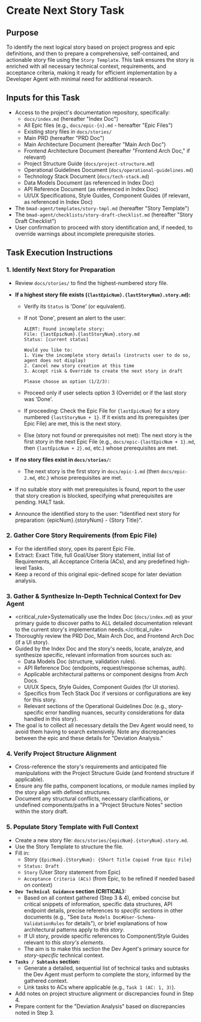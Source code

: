 # Create Next Story Task

## Purpose

To identify the next logical story based on project progress and epic definitions, and then to prepare a comprehensive, self-contained, and actionable story file using the `Story Template`. This task ensures the story is enriched with all necessary technical context, requirements, and acceptance criteria, making it ready for efficient implementation by a Developer Agent with minimal need for additional research.

## Inputs for this Task

- Access to the project's documentation repository, specifically:
  - `docs/index.md` (hereafter "Index Doc")
  - All Epic files (e.g., `docs/epic-{n}.md` - hereafter "Epic Files")
  - Existing story files in `docs/stories/`
  - Main PRD (hereafter "PRD Doc")
  - Main Architecture Document (hereafter "Main Arch Doc")
  - Frontend Architecture Document (hereafter "Frontend Arch Doc," if relevant)
  - Project Structure Guide (`docs/project-structure.md`)
  - Operational Guidelines Document (`docs/operational-guidelines.md`)
  - Technology Stack Document (`docs/tech-stack.md`)
  - Data Models Document (as referenced in Index Doc)
  - API Reference Document (as referenced in Index Doc)
  - UI/UX Specifications, Style Guides, Component Guides (if relevant, as referenced in Index Doc)
- The `bmad-agent/templates/story-tmpl.md` (hereafter "Story Template")
- The `bmad-agent/checklists/story-draft-checklist.md` (hereafter "Story Draft Checklist")
- User confirmation to proceed with story identification and, if needed, to override warnings about incomplete prerequisite stories.

## Task Execution Instructions

### 1. Identify Next Story for Preparation

- Review `docs/stories/` to find the highest-numbered story file.
- **If a highest story file exists (`{lastEpicNum}.{lastStoryNum}.story.md`):**

  - Verify its `Status` is 'Done' (or equivalent).
  - If not 'Done', present an alert to the user:

    ```
    ALERT: Found incomplete story:
    File: {lastEpicNum}.{lastStoryNum}.story.md
    Status: [current status]

    Would you like to:
    1. View the incomplete story details (instructs user to do so, agent does not display)
    2. Cancel new story creation at this time
    3. Accept risk & Override to create the next story in draft

    Please choose an option (1/2/3):
    ```

  - Proceed only if user selects option 3 (Override) or if the last story was 'Done'.
  - If proceeding: Check the Epic File for `{lastEpicNum}` for a story numbered `{lastStoryNum + 1}`. If it exists and its prerequisites (per Epic File) are met, this is the next story.
  - Else (story not found or prerequisites not met): The next story is the first story in the next Epic File (e.g., `docs/epic-{lastEpicNum + 1}.md`, then `{lastEpicNum + 2}.md`, etc.) whose prerequisites are met.

- **If no story files exist in `docs/stories/`:**
  - The next story is the first story in `docs/epic-1.md` (then `docs/epic-2.md`, etc.) whose prerequisites are met.
- If no suitable story with met prerequisites is found, report to the user that story creation is blocked, specifying what prerequisites are pending. HALT task.
- Announce the identified story to the user: "Identified next story for preparation: {epicNum}.{storyNum} - {Story Title}".

### 2. Gather Core Story Requirements (from Epic File)

- For the identified story, open its parent Epic File.
- Extract: Exact Title, full Goal/User Story statement, initial list of Requirements, all Acceptance Criteria (ACs), and any predefined high-level Tasks.
- Keep a record of this original epic-defined scope for later deviation analysis.

### 3. Gather & Synthesize In-Depth Technical Context for Dev Agent

- <critical_rule>Systematically use the Index Doc (`docs/index.md`) as your primary guide to discover paths to ALL detailed documentation relevant to the current story's implementation needs.</critical_rule>
- Thoroughly review the PRD Doc, Main Arch Doc, and Frontend Arch Doc (if a UI story).
- Guided by the Index Doc and the story's needs, locate, analyze, and synthesize specific, relevant information from sources such as:
  - Data Models Doc (structure, validation rules).
  - API Reference Doc (endpoints, request/response schemas, auth).
  - Applicable architectural patterns or component designs from Arch Docs.
  - UI/UX Specs, Style Guides, Component Guides (for UI stories).
  - Specifics from Tech Stack Doc if versions or configurations are key for this story.
  - Relevant sections of the Operational Guidelines Doc (e.g., story-specific error handling nuances, security considerations for data handled in this story).
- The goal is to collect all necessary details the Dev Agent would need, to avoid them having to search extensively. Note any discrepancies between the epic and these details for "Deviation Analysis."

### 4. Verify Project Structure Alignment

- Cross-reference the story's requirements and anticipated file manipulations with the Project Structure Guide (and frontend structure if applicable).
- Ensure any file paths, component locations, or module names implied by the story align with defined structures.
- Document any structural conflicts, necessary clarifications, or undefined components/paths in a "Project Structure Notes" section within the story draft.

### 5. Populate Story Template with Full Context

- Create a new story file: `docs/stories/{epicNum}.{storyNum}.story.md`.
- Use the Story Template to structure the file.
- Fill in:
  - Story `{EpicNum}.{StoryNum}: {Short Title Copied from Epic File}`
  - `Status: Draft`
  - `Story` (User Story statement from Epic)
  - `Acceptance Criteria (ACs)` (from Epic, to be refined if needed based on context)
- **`Dev Technical Guidance` section (CRITICAL):**
  - Based on all context gathered (Step 3 & 4), embed concise but critical snippets of information, specific data structures, API endpoint details, precise references to _specific sections_ in other documents (e.g., "See `Data Models Doc#User-Schema-ValidationRules` for details"), or brief explanations of how architectural patterns apply to _this story_.
  - If UI story, provide specific references to Component/Style Guides relevant to _this story's elements_.
  - The aim is to make this section the Dev Agent's primary source for _story-specific_ technical context.
- **`Tasks / Subtasks` section:**
  - Generate a detailed, sequential list of technical tasks and subtasks the Dev Agent must perform to complete the story, informed by the gathered context.
  - Link tasks to ACs where applicable (e.g., `Task 1 (AC: 1, 3)`).
- Add notes on project structure alignment or discrepancies found in Step 4.
- Prepare content for the "Deviation Analysis" based on discrepancies noted in Step 3.
